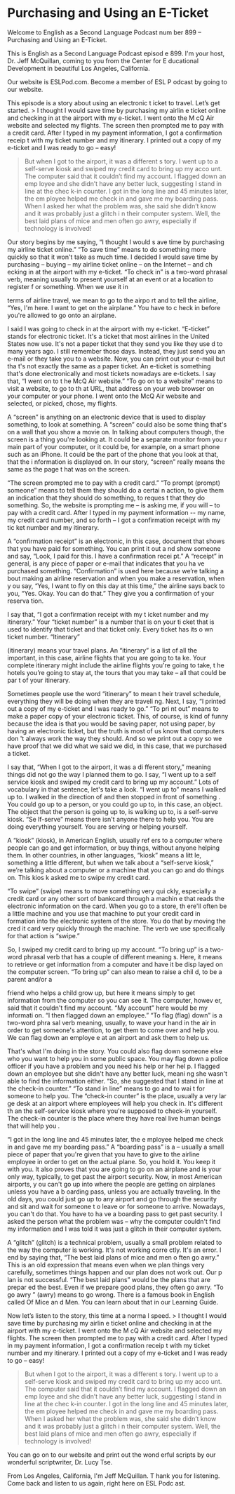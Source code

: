 # Purchasing and Using an E-Ticket

Welcome to English as a Second Language Podcast num ber 899 – Purchasing and Using an E-Ticket.

This is English as a Second Language Podcast episod e 899. I'm your host, Dr. Jeff McQuillan, coming to you from the Center for E ducational Development in beautiful Los Angeles, California.

Our website is ESLPod.com. Become a member of ESL P odcast by going to our website.

This episode is a story about using an electronic t icket to travel. Let’s get started. > I thought I would save time by purchasing my airlin e ticket online and checking in at the airport with my e-ticket.  I went onto the M cQ Air website and selected my flights.  The screen then prompted me to pay with a  credit card.  After I typed in my payment information, I got a confirmation receip t with my ticket number and my itinerary.  I printed out a copy of my e-ticket and I was ready to go – easy!
> But when I got to the airport, it was a different s tory.  I went up to a self-serve kiosk and swiped my credit card to bring up my acco unt.  The computer said that it couldn’t find my account.  I flagged down an emp loyee and she didn’t have any better luck, suggesting I stand in line at the chec k-in counter.
> I got in the long line and 45 minutes later, the em ployee helped me check in and gave me my boarding pass.  When I asked her what the problem was, she said she didn’t know and it was probably just a glitch i n their computer system.
> Well, the best laid plans of mice and men often go awry, especially if technology is involved!

Our story begins by me saying, “I thought I would s ave time by purchasing my airline ticket online.” “To save time” means to do something more quickly so that it won't take as much time. I decided I would save time by purchasing – buying – my airline ticket online – on the Internet – and ch ecking in at the airport with my e-ticket. “To check in” is a two-word phrasal verb,  meaning usually to present yourself at an event or at a location to register f or something. When we use it in

terms of airline travel, we mean to go to the airpo rt and to tell the airline, “Yes, I'm here. I want to get on the airplane.” You have to c heck in before you're allowed to go onto an airplane.

I said I was going to check in at the airport with my e-ticket. “E-ticket” stands for electronic ticket. It's a ticket that most airlines  in the United States now use. It's not a paper ticket that they send you like they use d to many years ago. I still remember those days. Instead, they just send you an  e-mail or they take you to a website. Now, you can print out your e-mail but tha t's not exactly the same as a paper ticket. An e-ticket is something that's done electronically and most tickets nowadays are e-tickets. I say that, “I went on to t he McQ Air website.” “To go on to a website” means to visit a website, to go to th at URL, that address on your web browser on your computer or your phone. I went onto the McQ Air website and selected, or picked, chose, my flights.

A “screen” is anything on an electronic device that  is used to display something, to look at something. A “screen” could also be some thing that's on a wall that you show a movie on. In talking about computers though,  the screen is a thing you're looking at. It could be a separate monitor from you r main part of your computer, or it could be, for example, on a smart phone such as an iPhone. It could be the part of the phone that you look at that, that the i nformation is displayed on. In our story, “screen” really means the same as the page t hat was on the screen.

“The screen prompted me to pay with a credit card.”  “To prompt (prompt) someone” means to tell them they should do a certai n action, to give them an indication that they should do something, to reques t that they do something. So, the website is prompting me – is asking me, if you will – to pay with a credit card. After I typed in my payment information -- my name,  my credit card number, and so forth – I got a confirmation receipt with my tic ket number and my itinerary.

A “confirmation receipt” is an electronic, in this case, document that shows that you have paid for something. You can print it out a nd show someone and say, “Look, I paid for this. I have a confirmation recei pt.” A “receipt” in general, is any piece of paper or e-mail that indicates that you ha ve purchased something. “Confirmation” is used here because we’re talking a bout making an airline reservation and when you make a reservation, when y ou say, “Yes, I want to fly on this day at this time,” the airline says back to  you, “Yes. Okay. You can do that.” They give you a confirmation of your reserva tion.

I say that, “I got a confirmation receipt with my t icket number and my itinerary.” Your “ticket number” is a number that is on your ti cket that is used to identify that ticket and that ticket only. Every ticket has its o wn ticket number. “Itinerary”

(itinerary) means your travel plans. An “itinerary”  is a list of all the important, in this case, airline flights that you are going to ta ke. Your complete itinerary might include the airline flights you're going to take, t he hotels you’re going to stay at, the tours that you may take – all that could be par t of your itinerary.

Sometimes people use the word “itinerary” to mean t heir travel schedule, everything they will be doing when they are traveli ng. Next, I say, “I printed out a copy of my e-ticket and I was ready to go.” “To pri nt out” means to make a paper copy of your electronic ticket. This, of course, is  kind of funny because the idea is that you would be saving paper, not using paper, by  having an electronic ticket, but the truth is most of us know that computers don 't always work the way they should. And so we print out a copy so we have proof  that we did what we said we did, in this case, that we purchased a ticket.

I say that, “When I got to the airport, it was a di fferent story,” meaning things did not go the way I planned them to go. I say, “I went  up to a self service kiosk and swiped my credit card to bring up my account.” Lots  of vocabulary in that sentence, let's take a look. “I went up to” means I  walked up to. I walked in the direction of and then stopped in front of something . You could go up to a person, or you could go up to, in this case, an object. The  object that the person is going up to, is walking up to, is a self-serve kiosk. “Se lf-serve” means there isn't anyone there to help you. You are doing everything yourself. You are serving or helping yourself.

A “kiosk” (kiosk), in American English, usually ref ers to a computer where people can go and get information, or buy things, without anyone helping them. In other countries, in other languages, “kiosk” means a litt le, something a little different, but when we talk about a “self-serve kiosk,” we’re talking about a computer or a machine that you can go and do things on. This kios k asked me to swipe my credit card.

“To swipe” (swipe) means to move something very qui ckly, especially a credit card or any other sort of bankcard through a machin e that reads the electronic information on the card. When you go to a store, th ere'll often be a little machine and you use that machine to put your credit card in formation into the electronic system of the store. You do that by moving the cred it card very quickly through the machine. The verb we use specifically for that action is “swipe.”

So, I swiped my credit card to bring up my account.  “To bring up” is a two-word phrasal verb that has a couple of different meaning s. Here, it means to retrieve or get information from a computer and have it be disp layed on the computer screen. “To bring up” can also mean to raise a chil d, to be a parent and/or a

friend who helps a child grow up, but here it means  simply to get information from the computer so you can see it. The computer, howev er, said that it couldn't find my account. “My account” here would be my informati on. “I then flagged down an employee.” “To flag (flag) down” is a two-word phra sal verb meaning, usually, to wave your hand in the air in order to get someone's  attention, to get them to come over and help you. We can flag down an employe e at an airport and ask them to help us.

That's what I'm doing in the story. You could also flag down someone else who you want to help you in some public space. You may flag down a police officer if you have a problem and you need his help or her hel p. I flagged down an employee but she didn't have any better luck, meani ng she wasn't able to find the information either. “So, she suggested that I stand  in line at the check-in counter.” “To stand in line” means to go and to wai t for someone to help you. The “check-in counter” is the place, usually a very lar ge desk at an airport where employees will help you check in. It's different th an the self-service kiosk where you're supposed to check-in yourself. The check-in counter is the place where they have real live human beings that will help you .

“I got in the long line and 45 minutes later, the e mployee helped me check in and gave me my boarding pass.” A “boarding pass” is a –  usually a small piece of paper that you're given that you have to give to the airline employee in order to get on the actual plane. So, you hold it. You keep it with you. It also proves that you are going to go on an airplane and is your only  way, typically, to get past the airport security. Now, in most American airports, y ou can't go up into where the people are getting on airplanes unless you have a b oarding pass, unless you are actually traveling. In the old days, you could just  go up to any airport and go through the security and sit and wait for someone t o leave or for someone to arrive. Nowadays, you can't do that. You have to ha ve a boarding pass to get past security. I asked the person what the problem was – why the computer couldn't find my information and I was told it was just a glitch in their computer system.

A “glitch” (glitch) is a technical problem, usually  a small problem related to the way the computer is working. It's not working corre ctly. It's an error. I end by saying that, “The best laid plans of mice and men o ften go awry.” This is an old expression that means even when we plan things very  carefully, sometimes things happen and our plan does not work out. Our p lan is not successful. “The best laid plans” would be the plans that are prepar ed the best. Even if we prepare good plans, they often go awry. “To go awry ” (awry) means to go wrong. There is a famous book in English called Of Mice an d Men.  You can learn about that in our Learning Guide.

 Now let’s listen to the story, this time at a norma l speed.  > I thought I would save time by purchasing my airlin e ticket online and checking in at the airport with my e-ticket.  I went onto the M cQ Air website and selected my flights.  The screen then prompted me to pay with a  credit card.  After I typed in my payment information, I got a confirmation receip t with my ticket number and my itinerary.  I printed out a copy of my e-ticket and I was ready to go – easy!
> But when I got to the airport, it was a different s tory.  I went up to a self-serve kiosk and swiped my credit card to bring up my acco unt.  The computer said that it couldn’t find my account.  I flagged down an emp loyee and she didn’t have any better luck, suggesting I stand in line at the chec k-in counter.
> I got in the long line and 45 minutes later, the em ployee helped me check in and gave me my boarding pass.  When I asked her what the problem was, she said she didn’t know and it was probably just a glitch i n their computer system.
> Well, the best laid plans of mice and men often go awry, especially if technology is involved!

You can go on to our website and print out the wond erful scripts by our wonderful scriptwriter, Dr. Lucy Tse.

From Los Angeles, California, I'm Jeff McQuillan. T hank you for listening. Come back and listen to us again, right here on ESL Podc ast.

